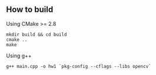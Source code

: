 ## How to build
Using CMake >= 2.8
```
mkdir build && cd build
cmake ..
make
```
Using g++
```
g++ main.cpp -o hw1 `pkg-config --cflags --libs opencv`
```
